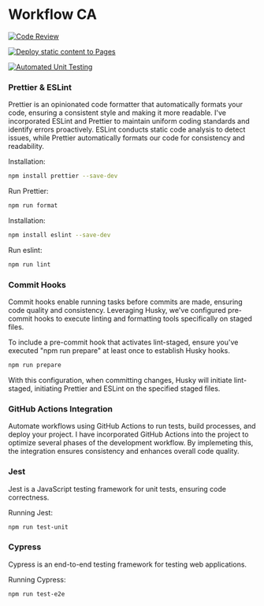 # Workflow CA

[![Code Review](https://github.com/Sugal99/social-media-client/actions/workflows/gpt.yml/badge.svg)](https://github.com/Sugal99/social-media-client/actions/workflows/gpt.yml)

[![Deploy static content to Pages](https://github.com/Sugal99/social-media-client/actions/workflows/pages.yml/badge.svg)](https://github.com/Sugal99/social-media-client/actions/workflows/pages.yml)

[![Automated Unit Testing](https://github.com/Sugal99/social-media-client/actions/workflows/unit-test.yml/badge.svg?branch=workflow)](https://github.com/Sugal99/social-media-client/actions/workflows/unit-test.yml)


### Prettier & ESLint

Prettier is an opinionated code formatter that automatically formats your code, ensuring a consistent style and making it more readable. I've incorporated ESLint and Prettier to maintain uniform coding standards and identify errors proactively.
ESLint conducts static code analysis to detect issues, while Prettier automatically formats our code for consistency and readability.

Installation:

```bash
npm install prettier --save-dev
```

Run Prettier:

```bash
npm run format
```

Installation:

```bash
npm install eslint --save-dev
```

Run eslint:

```bash
npm run lint
```

### Commit Hooks

Commit hooks enable running tasks before commits are made, ensuring code quality and consistency.
Leveraging Husky, we've configured pre-commit hooks to execute linting and formatting tools specifically on staged files.

To include a pre-commit hook that activates lint-staged, ensure you've executed "npm run prepare" at least once to establish Husky hooks.

```bash
npm run prepare
```

With this configuration, when committing changes, Husky will initiate lint-staged, initiating Prettier and ESLint on the specified staged files.

### GitHub Actions Integration

Automate workflows using GitHub Actions to run tests, build processes, and deploy your project.
I have incorporated GitHub Actions into the project to optimize several phases of the development workflow. By implemeting this, the integration ensures consistency and enhances overall code quality.

### Jest

Jest is a JavaScript testing framework for unit tests, ensuring code correctness.

Running Jest:

```bash
npm run test-unit
```

### Cypress

Cypress is an end-to-end testing framework for testing web applications.

Running Cypress:

```bash
npm run test-e2e
```
